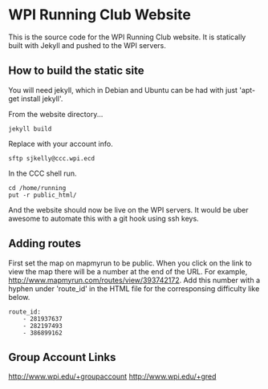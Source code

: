 # WPI Running Club Website
This is the source code for the WPI Running Club website. It is statically built with Jekyll and pushed to the WPI servers.

## How to build the static site
You will need jekyll, which in Debian and Ubuntu can be had with just 'apt-get install jekyll'.

From the website directory...

    jekyll build

Replace with your account info.

    sftp sjkelly@ccc.wpi.ecd

In the CCC shell run.

    cd /home/running
    put -r public_html/

And the website should now be live on the WPI servers.
It would be uber awesome to automate this with a git hook using ssh keys.

## Adding routes
First set the map on mapmyrun to be public. When you click on the link to view the map there will be a number at the end of the URL. For example, http://www.mapmyrun.com/routes/view/393742172. Add this number with a hyphen under 'route_id' in the HTML file for the corresponsing difficulty like below.

    route_id:
        - 281937637
        - 282197493
        - 386899162

## Group Account Links
http://www.wpi.edu/+groupaccount
http://www.wpi.edu/+gred

